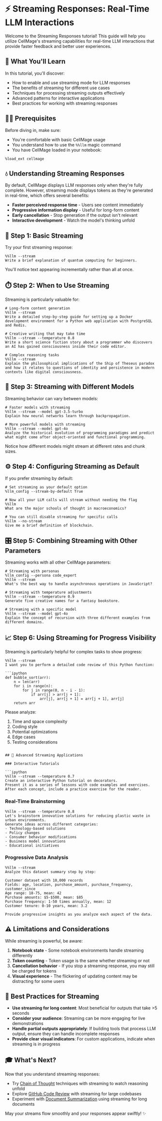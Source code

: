 # ⚡ Streaming Responses: Real-Time LLM Interactions

Welcome to the Streaming Responses tutorial! This guide will help you utilize CellMage's streaming capabilities for real-time LLM interactions that provide faster feedback and better user experiences.

## 🎯 What You'll Learn

In this tutorial, you'll discover:
- How to enable and use streaming mode for LLM responses
- The benefits of streaming for different use cases
- Techniques for processing streaming outputs effectively
- Advanced patterns for interactive applications
- Best practices for working with streaming responses

## 🧙‍♂️ Prerequisites

Before diving in, make sure:
- You're comfortable with basic CellMage usage
- You understand how to use the `%%llm` magic command
- You have CellMage loaded in your notebook:

```ipython
%load_ext cellmage
```

## 💧 Understanding Streaming Responses

By default, CellMage displays LLM responses only when they're fully complete. However, streaming mode displays tokens as they're generated in real-time, which offers several benefits:
- **Faster perceived response time** - Users see content immediately
- **Progressive information display** - Useful for long-form content
- **Early cancellation** - Stop generation if the output isn't relevant
- **Interactive development** - Watch the model's thinking unfold

## 🚀 Step 1: Basic Streaming

Try your first streaming response:

```ipython
%%llm --stream
Write a brief explanation of quantum computing for beginners.
```

You'll notice text appearing incrementally rather than all at once.

## ⏱️ Step 2: When to Use Streaming

Streaming is particularly valuable for:

```ipython
# Long-form content generation
%%llm --stream
Write a detailed step-by-step guide for setting up a Docker development environment for a Python web application with PostgreSQL and Redis.

# Creative writing that may take time
%%llm --stream --temperature 0.8
Write a short science fiction story about a programmer who discovers an AI has gained consciousness inside their code editor.

# Complex reasoning tasks
%%llm --stream
Explain the philosophical implications of the Ship of Theseus paradox and how it relates to questions of identity and persistence in modern contexts like digital consciousness.
```

## 🔄 Step 3: Streaming with Different Models

Streaming behavior can vary between models:

```ipython
# Faster models with streaming
%%llm --stream --model gpt-3.5-turbo
Explain how neural networks learn through backpropagation.

# More powerful models with streaming
%%llm --stream --model gpt-4o
Analyze the historical evolution of programming paradigms and predict what might come after object-oriented and functional programming.
```

Notice how different models might stream at different rates and chunk sizes.

## ⚙️ Step 4: Configuring Streaming as Default

If you prefer streaming by default:

```ipython
# Set streaming as your default option
%llm_config --stream-by-default True

# Now all your LLM calls will stream without needing the flag
%%llm
What are the major schools of thought in macroeconomics?

# You can still disable streaming for specific calls
%%llm --no-stream
Give me a brief definition of blockchain.
```

## 🎛️ Step 5: Combining Streaming with Other Parameters

Streaming works with all other CellMage parameters:

```ipython
# Streaming with personas
%llm_config --persona code_expert
%%llm --stream
What's the best way to handle asynchronous operations in JavaScript?

# Streaming with temperature adjustments
%%llm --stream --temperature 0.9
Generate five creative names for a fantasy bookstore.

# Streaming with a specific model
%%llm --stream --model gpt-4o
Explain the concept of recursion with three different examples from different domains.
```

## 📈 Step 6: Using Streaming for Progress Visibility

Streaming is particularly helpful for complex tasks to show progress:

```ipython
%%llm --stream
I want you to perform a detailed code review of this Python function:

```ipython
def bubble_sort(arr):
    n = len(arr)
    for i in range(n):
        for j in range(0, n - i - 1):
            if arr[j] > arr[j + 1]:
                arr[j], arr[j + 1] = arr[j + 1], arr[j]
    return arr
```

Please analyze:
1. Time and space complexity
2. Coding style
3. Potential optimizations
4. Edge cases
5. Testing considerations
```

## 🧪 Advanced Streaming Applications

### Interactive Tutorials

```ipython
%%llm --stream --temperature 0.7
Create an interactive Python tutorial on decorators.
Present it as a series of lessons with code examples and exercises.
After each concept, include a practice exercise for the reader.
```

### Real-Time Brainstorming

```ipython
%%llm --stream --temperature 0.8
Let's brainstorm innovative solutions for reducing plastic waste in urban environments.
Generate ideas across different categories:
- Technology-based solutions
- Policy changes
- Consumer behavior modifications
- Business model innovations
- Educational initiatives
```

### Progressive Data Analysis

```ipython
%%llm --stream
Analyze this dataset summary step by step:

Customer dataset with 10,000 records
Fields: age, location, purchase_amount, purchase_frequency, customer_since
Age range: 18-75, mean: 42
Purchase amounts: $5-$500, mean: $85
Purchase frequency: 1-50 times annually, mean: 12
Customer tenure: 0-10 years, mean: 3.2

Provide progressive insights as you analyze each aspect of the data.
```

## ⚠️ Limitations and Considerations

While streaming is powerful, be aware:
1. **Notebook state** - Some notebook environments handle streaming differently
2. **Token counting** - Token usage is the same whether streaming or not
3. **Cancellation behavior** - If you stop a streaming response, you may still be charged for tokens
4. **Visual experience** - The flickering of updating content may be distracting for some users

## 🚦 Best Practices for Streaming

- **Use streaming for long content**: Most beneficial for outputs that take >5 seconds
- **Consider your audience**: Streaming can be more engaging for live demonstrations
- **Handle partial outputs appropriately**: If building tools that process LLM output, ensure they can handle incomplete responses
- **Provide clear visual indicators**: For custom applications, indicate when streaming is in progress

## 🎓 What's Next?

Now that you understand streaming responses:
- Try [Chain of Thought](chain_of_thought.md) techniques with streaming to watch reasoning unfold
- Explore [GitHub Code Review](github_code_review.md) with streaming for large codebases
- Experiment with [Document Summarization](document_summarization.md) using streaming for long documents

May your streams flow smoothly and your responses appear swiftly! ✨

